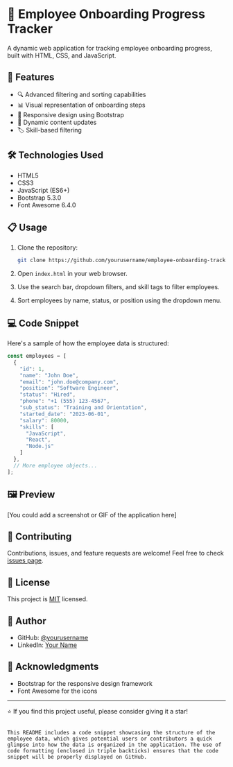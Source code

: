 
# 🚀 Employee Onboarding Progress Tracker

A dynamic web application for tracking employee onboarding progress, built with HTML, CSS, and JavaScript.

## 🌟 Features

- 🔍 Advanced filtering and sorting capabilities
- 📊 Visual representation of onboarding steps
- 🎨 Responsive design using Bootstrap
- 🔄 Dynamic content updates
- 🏷️ Skill-based filtering

## 🛠️ Technologies Used

- HTML5
- CSS3
- JavaScript (ES6+)
- Bootstrap 5.3.0
- Font Awesome 6.4.0

## 📋 Usage

1. Clone the repository:
   ```bash
   git clone https://github.com/yourusername/employee-onboarding-tracker.git
   ```

2. Open `index.html` in your web browser.

3. Use the search bar, dropdown filters, and skill tags to filter employees.

4. Sort employees by name, status, or position using the dropdown menu.

## 💻 Code Snippet

Here's a sample of how the employee data is structured:

```javascript
const employees = [
  {
    "id": 1,
    "name": "John Doe",
    "email": "john.doe@company.com",
    "position": "Software Engineer",
    "status": "Hired",
    "phone": "+1 (555) 123-4567",
    "sub_status": "Training and Orientation",
    "started_date": "2023-06-01",
    "salary": 80000,
    "skills": [
      "JavaScript",
      "React",
      "Node.js"
    ]
  },
  // More employee objects...
];
```

## 🖼️ Preview

[You could add a screenshot or GIF of the application here]

## 🤝 Contributing

Contributions, issues, and feature requests are welcome! Feel free to check [issues page](https://github.com/yourusername/employee-onboarding-tracker/issues).

## 📝 License

This project is [MIT](https://choosealicense.com/licenses/mit/) licensed.

## 👤 Author

- GitHub: [@yourusername](https://github.com/yourusername)
- LinkedIn: [Your Name](https://linkedin.com/in/yourprofile)

## 🙏 Acknowledgments

- Bootstrap for the responsive design framework
- Font Awesome for the icons

---

⭐️ If you find this project useful, please consider giving it a star!
```

This README includes a code snippet showcasing the structure of the employee data, which gives potential users or contributors a quick glimpse into how the data is organized in the application. The use of code formatting (enclosed in triple backticks) ensures that the code snippet will be properly displayed on GitHub.
